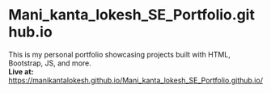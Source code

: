 # Mani_kanta_lokesh_SE_Portfolio.github.io
This is my personal portfolio showcasing projects built with HTML, Bootstrap, JS, and more.  
**Live at:** https://manikantalokesh.github.io/Mani_kanta_lokesh_SE_Portfolio.github.io/  
